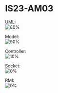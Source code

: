 # IS23-AM03
UML:<br />
![80%](https://progress-bar.dev/50)

Model:<br />
![90%](https://progress-bar.dev/90)

Controller:<br />
![10%](https://progress-bar.dev/10)

Socket:<br />
![0%](https://progress-bar.dev/0)

RMI:<br />
![0%](https://progress-bar.dev/0)
